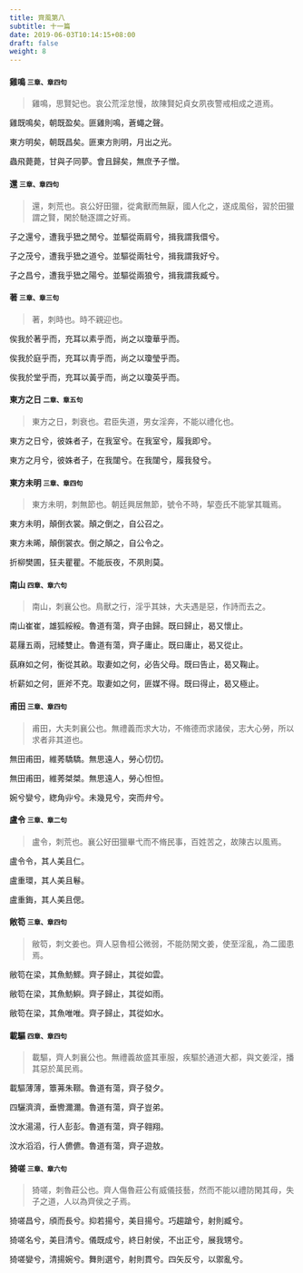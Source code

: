 ```yaml
---
title: 齊風第八
subtitle: 十一篇
date: 2019-06-03T10:14:15+08:00
draft: false
weight: 8
---
```



<h4 id="8.1">雞鳴 <small>三章、章四句</small></h4>

<blockquote>
  <p>雞鳴，思賢妃也。哀公荒淫怠慢，故陳賢妃貞女夙夜警戒相成之道焉。</p>
</blockquote>

<p id="8.1.1">雞既鳴矣，朝既盈矣。匪雞則鳴，蒼蠅之聲。</p>
<p id="8.1.2">東方明矣，朝既昌矣。匪東方則明，月出之光。</p>
<p id="8.1.3">蟲飛薨薨，甘與子同夢。會且歸矣，無庶予子憎。</p>

<h4 id="8.2">還 <small>三章、章四句</small></h4>

<blockquote>
  <p>還，刺荒也。哀公好田獵，從禽獸而無厭，國人化之，遂成風俗，習於田獵謂之賢，閑於馳逐謂之好焉。</p>
</blockquote>

<p id="8.2.1">子之還兮，遭我乎峱之閒兮。並驅從兩肩兮，揖我謂我儇兮。</p>
<p id="8.2.2">子之茂兮，遭我乎峱之道兮。並驅從兩牡兮，揖我謂我好兮。</p>
<p id="8.2.3">子之昌兮，遭我乎峱之陽兮。並驅從兩狼兮，揖我謂我臧兮。</p>

<h4 id="8.3">著 <small>三章、章三句</small></h4>

<blockquote>
  <p>著，刺時也。時不親迎也。</p>
</blockquote>

<p id="8.3.1">俟我於著乎而，充耳以素乎而，尚之以瓊華乎而。</p>
<p id="8.3.2">俟我於庭乎而，充耳以靑乎而，尚之以瓊瑩乎而。</p>
<p id="8.3.3">俟我於堂乎而，充耳以黃乎而，尚之以瓊英乎而。</p>

<h4 id="8.4">東方之日 <small>二章、章五句</small></h4>

<blockquote>
  <p>東方之日，刺衰也。君臣失道，男女淫奔，不能以禮化也。</p>
</blockquote>

<p id="8.4.1">東方之日兮，彼姝者子，在我室兮。在我室兮，履我即兮。</p>
<p id="8.4.2">東方之月兮，彼姝者子，在我闥兮。在我闥兮，履我發兮。</p>

<h4 id="8.5">東方未明 <small>三章、章四句</small></h4>

<blockquote>
  <p>東方未明，刺無節也。朝廷興居無節，號令不時，挈壺氏不能掌其職焉。</p>
</blockquote>

<p id="8.5.1">東方未明，顛倒衣裳。顛之倒之，自公召之。</p>
<p id="8.5.2">東方未晞，顛倒裳衣。倒之顛之，自公令之。</p>
<p id="8.5.3">折柳樊圃，狂夫瞿瞿。不能辰夜，不夙則莫。</p>

<h4 id="8.6">南山 <small>四章、章六句</small></h4>

<blockquote>
  <p>南山，刺襄公也。鳥獸之行，淫乎其妹，大夫遇是惡，作詩而去之。</p>
</blockquote>

<p id="8.6.1">南山崔崔，雄狐綏綏。魯道有蕩，齊子由歸。既曰歸止，曷又懷止。</p>
<p id="8.6.2">葛屨五兩，冠緌雙止。魯道有蕩，齊子庸止。既曰庸止，曷又從止。</p>
<p id="8.6.3">蓺麻如之何，衡從其畝。取妻如之何，必告父母。既曰告止，曷又鞠止。</p>
<p id="8.6.4">析薪如之何，匪斧不克。取妻如之何，匪媒不得。既曰得止，曷又極止。</p>

<h4 id="8.7">甫田 <small>三章、章四句</small></h4>

<blockquote>
  <p>甫田，大夫刺襄公也。無禮義而求大功，不脩德而求諸侯，志大心勞，所以求者非其道也。</p>
</blockquote>

<p id="8.7.1">無田甫田，維莠驕驕。無思遠人，勞心忉忉。</p>
<p id="8.7.2">無田甫田，維莠桀桀。無思遠人，勞心怛怛。</p>
<p id="8.7.3">婉兮孌兮，緫角丱兮。未幾見兮，突而弁兮。</p>

<h4 id="8.8">盧令 <small>三章、章二句</small></h4>

<blockquote>
  <p>盧令，刺荒也。襄公好田獵畢弋而不脩民事，百姓苦之，故陳古以風焉。</p>
</blockquote>

<p id="8.8.1">盧令令，其人美且仁。</p>
<p id="8.8.2">盧重環，其人美且鬈。</p>
<p id="8.8.3">盧重鋂，其人美且偲。</p>

<h4 id="8.9">敞笱 <small>三章、章四句</small></h4>

<blockquote>
  <p>敝笱，刺文姜也。齊人惡魯桓公微弱，不能防閑文姜，使至淫亂，為二國患焉。</p>
</blockquote>

<p id="8.9.1">敝笱在梁，其魚魴鰥。齊子歸止，其從如雲。</p>
<p id="8.9.2">敝笱在梁，其魚魴鱮。齊子歸止，其從如雨。</p>
<p id="8.9.3">敝笱在梁，其魚唯唯。齊子歸止，其從如水。</p>

<h4 id="8.10">載驅 <small>四章、章四句</small></h4>

<blockquote>
  <p>載驅，齊人刺襄公也。無禮義故盛其車服，疾驅於通道大都，與文姜淫，播其惡於萬民焉。</p>
</blockquote>

<p id="8.10.1">載驅薄薄，簟茀朱鞹。魯道有蕩，齊子發夕。</p>
<p id="8.10.2">四驪濟濟，垂轡濔濔。魯道有蕩，齊子豈弟。</p>
<p id="8.10.3">汶水湯湯，行人彭彭。魯道有蕩，齊子翱翔。</p>
<p id="8.10.4">汶水滔滔，行人儦儦。魯道有蕩，齊子遊敖。</p>

<h4 id="8.11">猗嗟 <small>三章、章六句</small></h4>

<blockquote>
  <p>猗嗟，刺魯莊公也。齊人傷魯莊公有威儀技藝，然而不能以禮防閑其母，失子之道，人以為齊侯之子焉。</p>
</blockquote>

<p id="8.11.1">猗嗟昌兮，頎而長兮。抑若揚兮，美目揚兮。巧趨蹌兮，射則臧兮。</p>
<p id="8.11.2">猗嗟名兮，美目清兮。儀既成兮，終日射侯，不出正兮，展我甥兮。</p>
<p id="8.11.3">猗嗟孌兮，清揚婉兮。舞則選兮，射則貫兮。四矢反兮，以禦亂兮。</p>
